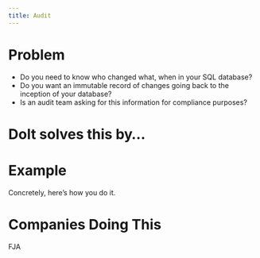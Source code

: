 ```yaml
---
title: Audit
---
```


# Problem

* Do you need to know who changed what, when in your SQL database? 
* Do you want an immutable record of changes going back to the inception of your database? 
* Is an audit team asking for this information for compliance purposes?

# Dolt solves this by…




# Example

Concretely, here’s how you do it.

# Companies Doing This

FJA